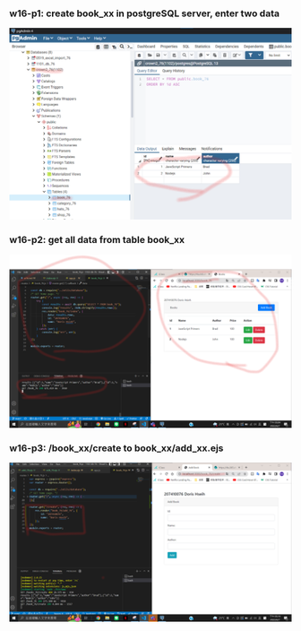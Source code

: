 ### w16-p1: create book_xx in postgreSQL server, enter two data

![](./p1.png)

### w16-p2: get all data from table book_xx

![](./p2.png)

### w16-p3: /book_xx/create to book_xx/add_xx.ejs

![](./p3.png)
